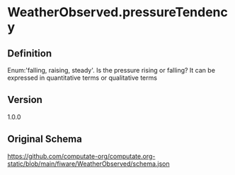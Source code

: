 # WeatherObserved.pressureTendency

## Definition
Enum:'falling, raising, steady'. Is the pressure rising or falling? It can be expressed in quantitative terms or qualitative terms

## Version
1.0.0

## Original Schema
https://github.com/computate-org/computate.org-static/blob/main/fiware/WeatherObserved/schema.json
